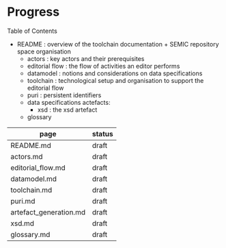 # Progress 

Table of Contents

 - README : overview of the toolchain documentation + SEMIC repository space organisation 
    - actors : key actors and their prerequisites
    - editorial flow : the flow of activities an editor performs
    - datamodel : notions and considerations on data specifications
    - toolchain : technological setup and organisation to support the editorial flow
    - puri : persistent identifiers
    - data specifications actefacts:
      - xsd : the xsd artefact
    - glossary 

| page | status|
| ---- | ---- | 
| README.md | draft  |
| actors.md | draft  |
| editorial_flow.md | draft  |
| datamodel.md | draft | 
| toolchain.md | draft | 
| puri.md | draft | 
| artefact_generation.md | draft |
| xsd.md | draft  |
| glossary.md | draft |

